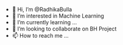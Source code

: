 - 👋 Hi, I’m @RadhikaBulla
- 👀 I’m interested in Machine Learning
- 🌱 I’m currently learning ...
- 💞️ I’m looking to collaborate on BH Project
- 📫 How to reach me ...

<!---
RadhikaBulla/RadhikaBulla is a ✨ special ✨ repository because its `README.md` (this file) appears on your GitHub profile.
You can click the Preview link to take a look at your changes.
--->
